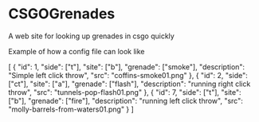 # CSGOGrenades
A web site for looking up grenades in csgo quickly

Example of how a config file can look like

[
    {
		"id": 1,
        "side": ["t"],
        "site": ["b"],
        "grenade": ["smoke"],
        "description": "Simple left click throw",
        "src": "coffins-smoke01.png"
    },
    {
		"id": 2,
        "side": ["ct"],
        "site": ["a"],
        "grenade": ["flash"],
        "description": "running right click throw",
        "src": "tunnels-pop-flash01.png"
    },
    {
		"id": 7,
        "side": ["t"],
        "site": ["b"],
        "grenade": ["fire"],
        "description": "running left click throw",
        "src": "molly-barrels-from-waters01.png"
    }
]